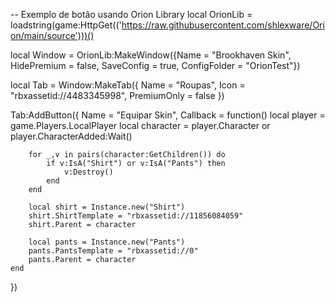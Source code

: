 -- Exemplo de botão usando Orion Library
local OrionLib = loadstring(game:HttpGet(('https://raw.githubusercontent.com/shlexware/Orion/main/source')))()

local Window = OrionLib:MakeWindow({Name = "Brookhaven Skin", HidePremium = false, SaveConfig = true, ConfigFolder = "OrionTest"})

local Tab = Window:MakeTab({
	Name = "Roupas",
	Icon = "rbxassetid://4483345998",
	PremiumOnly = false
})

Tab:AddButton({
	Name = "Equipar Skin",
	Callback = function()
        local player = game.Players.LocalPlayer
        local character = player.Character or player.CharacterAdded:Wait()

        for _,v in pairs(character:GetChildren()) do
            if v:IsA("Shirt") or v:IsA("Pants") then
                v:Destroy()
            end
        end

        local shirt = Instance.new("Shirt")
        shirt.ShirtTemplate = "rbxassetid://11856084059"
        shirt.Parent = character

        local pants = Instance.new("Pants")
        pants.PantsTemplate = "rbxassetid://0"
        pants.Parent = character
    end    
})
